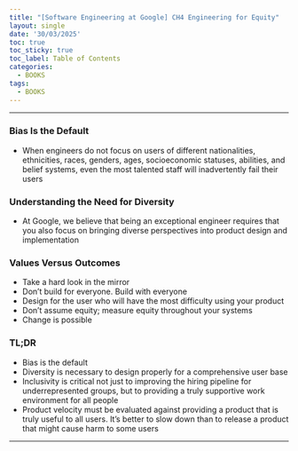 ```yaml
---
title: "[Software Engineering at Google] CH4 Engineering for Equity"
layout: single
date: '30/03/2025'
toc: true
toc_sticky: true
toc_label: Table of Contents
categories:
  - BOOKS
tags:
  - BOOKS
---
```


---

### Bias Is the Default
* When engineers do not focus on users of different nationalities, ethnicities, races, genders, ages, socioeconomic statuses, abilities, and belief systems, even the most talented staff will inadvertently fail their users

### Understanding the Need for Diversity
* At Google, we believe that being an exceptional engineer requires that you also focus on bringing diverse perspectives into product design and implementation


### Values Versus Outcomes
* Take a hard look in the mirror
* Don’t build for everyone. Build with everyone
* Design for the user who will have the most difficulty using your product
* Don’t assume equity; measure equity throughout your systems
* Change is possible

### TL;DR
* Bias is the default
* Diversity is necessary to design properly for a comprehensive user base
* Inclusivity is critical not just to improving the hiring pipeline for underrepresented groups, but to providing a truly supportive work environment for all people
* Product velocity must be evaluated against providing a product that is truly useful to all users. It’s better to slow down than to release a product that might cause harm to some users

---
